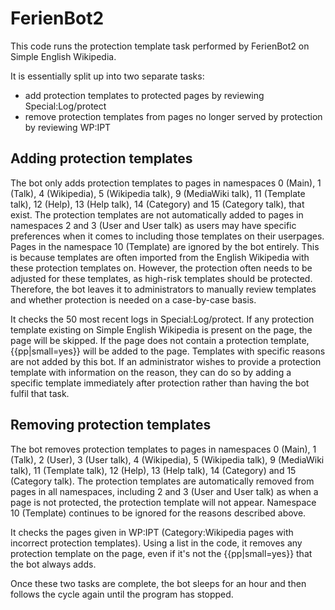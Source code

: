 # FerienBot2
This code runs the protection template task performed by FerienBot2 on Simple English Wikipedia.

It is essentially split up into two separate tasks:
* add protection templates to protected pages by reviewing Special:Log/protect
* remove protection templates from pages no longer served by protection by reviewing WP:IPT

## Adding protection templates
The bot only adds protection templates to pages in namespaces 0 (Main), 1 (Talk), 4 (Wikipedia), 5 (Wikipedia talk), 9 (MediaWiki talk), 11 (Template talk), 12 (Help), 13 (Help talk), 14 (Category) and 15 (Category talk), that exist. The protection templates are not automatically added to pages in namespaces 2 and 3 (User and User talk) as users may have specific preferences when it comes to including those templates on their userpages. Pages in the namespace 10 (Template) are ignored by the bot entirely. This is because templates are often imported from the English Wikipedia with these protection templates on. However, the protection often needs to be adjusted for these templates, as high-risk templates should be protected. Therefore, the bot leaves it to administrators to manually review templates and whether protection is needed on a case-by-case basis.

It checks the 50 most recent logs in Special:Log/protect. If any protection template existing on Simple English Wikipedia is present on the page, the page will be skipped. If the page does not contain a protection template, {{pp|small=yes}} will be added to the page. Templates with specific reasons are not added by this bot. If an administrator wishes to provide a protection template with information on the reason, they can do so by adding a specific template immediately after protection rather than having the bot fulfil that task.

## Removing protection templates
The bot removes protection templates to pages in namespaces 0 (Main), 1 (Talk), 2 (User), 3 (User talk), 4 (Wikipedia), 5 (Wikipedia talk), 9 (MediaWiki talk), 11 (Template talk), 12 (Help), 13 (Help talk), 14 (Category) and 15 (Category talk). The protection templates are automatically removed from pages in all namespaces, including 2 and 3 (User and User talk) as when a page is not protected, the protection template will not appear. Namespace 10 (Template) continues to be ignored for the reasons described above.

It checks the pages given in WP:IPT (Category:Wikipedia pages with incorrect protection templates). Using a list in the code, it removes any protection template on the page, even if it's not the {{pp|small=yes}} that the bot always adds.

Once these two tasks are complete, the bot sleeps for an hour and then follows the cycle again until the program has stopped.
